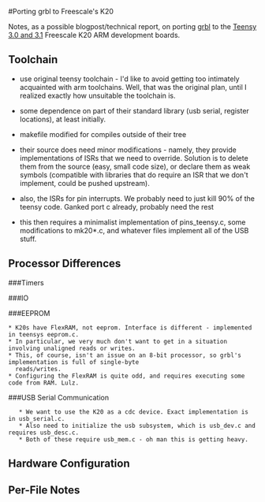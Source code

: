#Porting grbl to Freescale's K20

Notes, as a possible blogpost/technical report, on porting [grbl](https://github.com/grbl/grbl) to the [Teensy 3.0 and 3.1](http://www.pjrc.com/store/teensy3.html) Freescale K20 ARM development boards.

## Toolchain

   * use original teensy toolchain - I'd like to avoid getting too intimately acquainted with arm toolchains. Well, that was the original plan, until
     I realized exactly how unsuitable the toolchain is.

   * some dependence on part of their standard library (usb serial, register locations), at least initially.

   * makefile modified for compiles outside of their tree

   * their source does need minor modifications - namely, they provide implementations of ISRs that we need
     to override. Solution is to delete them from the source (easy, small code size), or declare them as
     weak symbols (compatible with libraries that do require an ISR that we don't implement, could be pushed upstream).

   * also, the ISRs for pin interrupts. We probably need to just kill 90% of the teensy code. Ganked port c already, probably need the rest

   * this then requires a minimalist implementation of pins_teensy.c, some modifications to mk20*.c, and whatever files implement all of the USB stuff.

## Processor Differences

###Timers

###IO

###EEPROM

	* K20s have FlexRAM, not eeprom. Interface is different - implemented in teensys eeprom.c.
	* In particular, we very much don't want to get in a situation involving unaligned reads or writes.
	* This, of course, isn't an issue on an 8-bit processor, so grbl's implementation is full of single-byte
	  reads/writes.
	* Configuring the FlexRAM is quite odd, and requires executing some code from RAM. Lulz.

###USB Serial Communication

       * We want to use the K20 as a cdc device. Exact implementation is in usb_serial.c.
       * Also need to initialize the usb subsystem, which is usb_dev.c and requires usb_desc.c.
       * Both of these require usb_mem.c - oh man this is getting heavy.



## Hardware Configuration

## Per-File Notes
